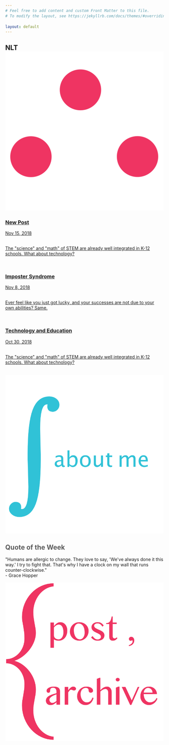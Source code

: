 ```yaml
---
# Feel free to add content and custom Front Matter to this file.
# To modify the layout, see https://jekyllrb.com/docs/themes/#overriding-theme-defaults

layout: default
---
```

<div class="header">
 <!-- <h2>Little Theorems</h2> -->
 <h2>NLT<span><img class="img-header" src="therefore.png"/></span></h2>
</div>

<div class="row">
 <div class="leftcolumn">
 <a href="{{ site.baseurl }}{% post_url 2018-10-27-techeducation %}">
   <div class="card">
      <h3 class="card-link">New Post</h3>
      <span class="post-meta">Nov 15, 2018</span>
      <br><br>
      <p class="post-meta">The "science" and "math" of STEM are already well integrated in K-12 schools. What about technology?</p><br>
   </div>
 </a>
 <a href="{{ site.baseurl }}{% post_url 2018-11-08-impostersyndrome %}">
    <div class="card">
       <h3 class="card-link">Imposter Syndrome</h3>
       <span class="post-meta">Nov 8, 2018</span>
       <br><br>
       <p class="post-meta">Ever feel like you just got lucky, and your successes are not due to your own abilities? Same.</p><br>
    </div>
  </a>
  <a href="{{ site.baseurl }}{% post_url 2018-10-27-techeducation %}">
    <div class="card">
       <h3 class="card-link">Technology and Education</h3>
       <span class="post-meta">Oct 30, 2018</span>
       <br><br>
       <p class="post-meta">The "science" and "math" of STEM are already well integrated in K-12 schools. What about technology?</p><br>
    </div>
  </a>
 </div>
 <div class="rightcolumn">
  <a href="about">
   <div class="card" style="text-align:center">
     <img class="about-me-img" src="aboutme.png"/>
   </div>
   </a>
   <div class="card">
   <h2 style="color:#5b5b5b">Quote of the Week</h2>
     <p class="post-meta">"Humans are allergic to change. They love to say, 'We've always done it this way.' I try to fight that. That's why I have a clock on my wall that runs counter-clockwise."<br>- Grace Hopper</p>
   </div>
   <a href="archive.html">
   <div class="card">
     <div class="archive-link">
     <img class="archive-img" src="archive2.png"/>
     </div>
   </div>
   </a>
 </div>
</div>
